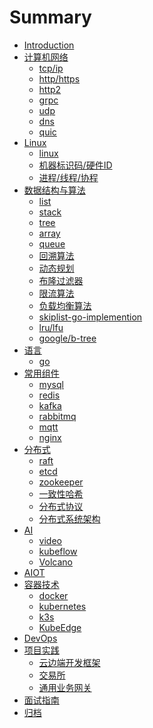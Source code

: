 # Summary

- [Introduction](README.md)
- [计算机网络]()
  - [tcp/ip](network/tcp&ip.md)
  - [http/https](network/http&https&tls.md)
  - [http2](network/http2.md)
  - [grpc](network/grpc.md)
  - [udp](network/udp.md)
  - [dns](network/dns.md)
  - [quic](network/quic.md)
- [Linux]()
  - [linux](linux/README.md)
  - [机器标识码/硬件ID](linux/ids.md)
  - [进程/线程/协程](linux/process-thread-coroutine.md)
- [数据结构与算法]()
  - [list](algorithm/list.md)
  - [stack](algorithm/stack.md)
  - [tree](algorithm/tree.md)
  - [array](algorithm/array.md)
  - [queue]()
  - [回溯算法](algorithm/backtrack.md)
  - [动态规划](algorithm/dp.md)
  - [布隆过滤器](algorithm/bloom.md)
  - [限流算法]()
  - [负载均衡算法]()
  - [skiplist-go-implemention]()
  - [lru/lfu]()
  - [google/b-tree]()
- [语言]()
  - [go](language/golang.md)
- [常用组件]()
  - [mysql](components/mysql.md)
  - [redis](components/redis.md)
  - [kafka](components/kafka.md)
  - [rabbitmq](components/rabbitmq.md)
  - [mqtt](components/mqtt.md)
  - [nginx](components/nginx.md)
- [分布式]()
  - [raft](distributed/raft.md)
  - [etcd](distributed/etcd.md)
  - [zookeeper](distributed/zk.md)
  - [一致性哈希]()
  - [分布式协议]()
  - [分布式系统架构]()
- [AI]()
  - [video](ai/video.md)
  - [kubeflow]()
  - [Volcano]()
- [AIOT]()
- [容器技术]()
  - [docker](containers/docker.md)
  - [kubernetes](containers/k8s-cookbook/SUMMARY.md)
  - [k3s]()
  - [KubeEdge]()
- [DevOps]()
- [项目实践]()
  - [云边端开发框架]()
  - [交易所](projects/trade-engin.md)
  - [通用业务网关](projects/business-gw.md)
- [面试指南](interview/interview.md)
- [归档](bak/bak.md)